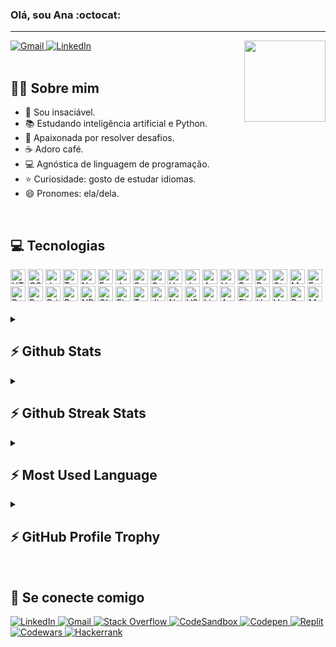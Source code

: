 ### Olá, sou Ana :octocat:

---

<a target="_blank" href="mailto:anatfernandes.dev@gmail.com">
  <img alt="Gmail" src="https://img.shields.io/badge/Gmail-D14836?style=for-the-badge&logo=gmail&logoColor=white" />
</a>
<a target="_blank" href="https://www.linkedin.com/in/anatfernandes/">
  <img alt="LinkedIn" src="https://img.shields.io/badge/LinkedIn-0077B5?style=for-the-badge&logo=linkedin&logoColor=white" />
</a>

<img src="https://c.tenor.com/WyJAvCGngM0AAAAC/aw-cute.gif" height="130px" align="right"/>

<br/>
<br/>

## 👩🏽 Sobre mim
 - 🧠 Sou insaciável.
 - 📚 Estudando inteligência artificial e Python.
 - 🧩 Apaixonada por resolver desafios.
 - ☕ Adoro café.
 - 💻 Agnóstica de linguagem de programação.
 - ⭐ Curiosidade: gosto de estudar idiomas.
 - 😄 Pronomes: ela/dela.

<br/>

## 💻 Tecnologias
<div>
  <img alt="HTML5" height="24px" src="https://img.shields.io/badge/HTML5-E34F26?style=for-the-badge&logo=html5&logoColor=white" />
  <img alt="CSS3" height="24px" src="https://img.shields.io/badge/CSS3-1572B6?style=for-the-badge&logo=css3&logoColor=white" />
  <img alt="JavaScript" height="24px" src="https://img.shields.io/badge/JavaScript-323330?style=for-the-badge&logo=javascript&logoColor=F7DF1E" />
  <img alt="TypeScript" height="24px" src="https://img.shields.io/badge/TypeScript-007ACC?style=for-the-badge&logo=typescript&logoColor=white" />
  <img alt="Node.js" height="24px" src="https://img.shields.io/badge/Node.js-339933?style=for-the-badge&logo=nodedotjs&logoColor=white" />
  <img alt="Express.js" height="24px" src="https://img.shields.io/badge/Express.js-000000?style=for-the-badge&logo=express&logoColor=white" />
  <img alt="Java" height="24px" src="https://img.shields.io/badge/Java-ED8B00?style=for-the-badge&logo=java&logoColor=white" />
  <img alt="Spring Boot" height="24px" src="https://img.shields.io/badge/Spring_Boot-F2F4F9?style=for-the-badge&logo=spring-boot" />
  <img alt="GraphQL" height="24px" src="https://img.shields.io/badge/GraphQL-E10098?style=for-the-badge&logo=graphql&logoColor=white" />
  <img alt="Handlebars" height="24px" src="https://img.shields.io/badge/Handlebars%20js-f0772b?style=for-the-badge&logo=handlebarsdotjs&logoColor=black" />
  <img alt="Jest" height="24px" src="https://img.shields.io/badge/Jest-C21325?style=for-the-badge&logo=jest&logoColor=white" />
  <img alt="Angular" height="24px" src="https://img.shields.io/badge/Angular-DD0031?style=for-the-badge&logo=angular&logoColor=white" />
  <img alt="Vue.js" height="24px" src="https://img.shields.io/badge/Vue.js-35495E?style=for-the-badge&logo=vuedotjs&logoColor=4FC08D" />
  <img alt="React" height="24px" src="https://img.shields.io/badge/React-20232A?style=for-the-badge&logo=react&logoColor=61DAFB" />
  <img alt="React Router" height="24px" src="https://img.shields.io/badge/React_Router-CA4245?style=for-the-badge&logo=react-router&logoColor=white" />
  <img alt="Styled-Components" height="24px" src="https://img.shields.io/badge/styled--components-DB7093?style=for-the-badge&logo=styled-components&logoColor=white" />
  <img alt="MongoDB" height="24px" src="https://img.shields.io/badge/MongoDB-4EA94B?style=for-the-badge&logo=mongodb&logoColor=white" />
  <img alt="Fauna" height="24px" src="https://img.shields.io/badge/Fauna-3D00A2?style=for-the-badge&logo=Fauna&logoColor=white" />
  <img alt="PostgreSQL" height="24px" src="https://img.shields.io/badge/PostgreSQL-316192?style=for-the-badge&logo=postgresql&logoColor=white" />
  <img alt="Redis" height="24px" src="https://img.shields.io/badge/redis-%23DD0031.svg?&style=for-the-badge&logo=redis&logoColor=white" />
  <img alt="Prisma ORM" height="24px" src="https://img.shields.io/badge/Prisma-3982CE?style=for-the-badge&logo=Prisma&logoColor=white" />
  <img alt="Docker" height="24px" src="https://img.shields.io/badge/Docker-2CA5E0?style=for-the-badge&logo=docker&logoColor=white" />
  <img alt="NPM" height="24px" src="https://img.shields.io/badge/npm-CB3837?style=for-the-badge&logo=npm&logoColor=white" />
  <img alt="GIT" height="24px" src="https://img.shields.io/badge/GIT-E44C30?style=for-the-badge&logo=git&logoColor=white" />
  <img alt="Figma" height="24px" src="https://img.shields.io/badge/Figma-F24E1E?style=for-the-badge&logo=figma&logoColor=white" />
  <img alt="Trello" height="24px" src="https://img.shields.io/badge/Trello-0052CC?style=for-the-badge&logo=trello&logoColor=white" />
  <img alt="Jira" height="24px" src="https://img.shields.io/badge/Jira-0052CC?style=for-the-badge&logo=Jira&logoColor=white" />
  <img alt="Notion" height="24px" src="https://img.shields.io/badge/Notion-000000?style=for-the-badge&logo=notion&logoColor=white" />
  <img alt="VSCode" height="24px" src="https://img.shields.io/badge/VSCode-0078D4?style=for-the-badge&logo=visual%20studio%20code&logoColor=white" />
  <img alt="Linux" height="24px" src="https://img.shields.io/badge/Linux-FCC624?style=for-the-badge&logo=linux&logoColor=black" />
  <img alt="AWS" height="24px" src="https://img.shields.io/badge/Amazon_AWS-FF9900?style=for-the-badge&logo=amazonaws&logoColor=white" />
  <img alt="Firebase" height="24px" src="https://img.shields.io/badge/firebase-ffca28?style=for-the-badge&logo=firebase&logoColor=black" />
  <img alt="Heroku" height="24px" src="https://img.shields.io/badge/Heroku-430098?style=for-the-badge&logo=heroku&logoColor=white" />
  <img alt="Vercel" height="24px" src="https://img.shields.io/badge/Vercel-000000?style=for-the-badge&logo=vercel&logoColor=white" />
  <img alt="Render" height="24px" src="https://img.shields.io/badge/Render-46E3B7?style=for-the-badge&logo=render&logoColor=white" />
  <img alt="Metabase" height="24px" src="https://img.shields.io/badge/Metabase-509EE3?style=for-the-badge&logo=metabase&logoColor=fff" />
</div>

<br/>

<details>
  <summary>
   <h2>⚡ Github Stats</h2>
  </summary>
  
  <img alt="GitHub Stats" src="https://altf-github-reame-stats-clone.vercel.app/api?username=anatfernandes&show_icons=true&hide_border=false&count_private=true&theme=tokyonight" />
</details>

<details>
  <summary>
   <h2>⚡ Github Streak Stats</h2>
  </summary>
  
  <img alt="Streak" src="https://github-readme-streak-stats.herokuapp.com/?user=anatfernandes&theme=tokyonight&exclude_days=Sun,Sat" />
</details>

<details>
  <summary>
   <h2>⚡ Most Used Language</h2>
  </summary>
  
  <img alt="Most Used Language" src="https://altf-github-reame-stats-clone.vercel.app/api/top-langs/?username=anatfernandes&theme=tokyonight&layout=compact" />
</details>

<details>
  <summary>
   <h2>⚡ GitHub Profile Trophy</h2>
  </summary>
  
  <img alt="Profile Trophy" src="https://altf-github-profile-trophy-clone.vercel.app/?username=anatfernandes&margin-w=15&margin-h=15&theme=nord&rank=-?&count_private=true" />
</details>

<br/>

## 🛜 Se conecte comigo
<div>
  <a target="_blank" href="https://www.linkedin.com/in/anatfernandes/">
    <img alt="LinkedIn" src="https://img.shields.io/badge/LinkedIn-0077B5?style=for-the-badge&logo=linkedin&logoColor=white" />
  </a>
  <a target="_blank" href="mailto:anatfernandes.dev@gmail.com">
    <img alt="Gmail" src="https://img.shields.io/badge/Gmail-D14836?style=for-the-badge&logo=gmail&logoColor=white" />
  </a>
  <a target="_blank" href="https://stackoverflow.com/users/21293571/ana-fernandes">
    <img alt="Stack Overflow" src="https://img.shields.io/badge/Stack_Overflow-FE7A16?style=for-the-badge&logo=stack-overflow&logoColor=white" />
  </a>
  <a target="_blank" href="https://codesandbox.io/u/anatfernandes">
    <img alt="CodeSandbox" src="https://img.shields.io/badge/Codesandbox-000000?style=for-the-badge&logo=CodeSandbox&logoColor=white" />
  </a>
  <a target="_blank" href="https://codepen.io/anatfernandes">
    <img alt="Codepen" src="https://img.shields.io/badge/Codepen-000000?style=for-the-badge&logo=codepen&logoColor=white" />
  </a>
  <a target="_blank" href="https://replit.com/@anatfernandes?path=folder%2FUnnamed&tab=repls">
    <img alt="Replit" src="https://img.shields.io/badge/replit-667881?style=for-the-badge&logo=replit&logoColor=white" />
  </a>
  <a target="_blank" href="https://www.codewars.com/users/anatfernandes">
    <img alt="Codewars" src="https://img.shields.io/badge/Codewars-B1361E?style=for-the-badge&logo=Codewars&logoColor=white" />
  </a>
  <a target="_blank" href="https://www.hackerrank.com/anafernandes?hr_r=1">
    <img alt="Hackerrank" src="https://img.shields.io/badge/-Hackerrank-2EC866?style=for-the-badge&logo=HackerRank&logoColor=white" />
  </a>
</div>
